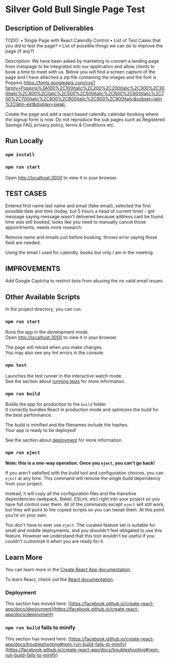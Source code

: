 # Silver Gold Bull Single Page Test

## Description of Deliverables

TODO:
• Single Page with React Calendly Control
• List of Test Cases that you did to test the page?
• List of possible things we can do to improve the page (if any?)

Description:
We have been asked by marketing to convert a landing page from instapage to be integrated into our application and allow clients to book a time to meet with us. Below you will find a screen capture of the page and I have attached a zip file containing the images and the font is Poppins https://fonts.googleapis.com/css?family=Poppins%3A100%2C100italic%2C200%2C200italic%2C300%2C300italic%2C400%2Citalic%2C500%2C500italic%2C600%2C600italic%2C700%2C700italic%2C800%2C800italic%2C900%2C900italic&subset=latin%2Clatin-ext&display=swap,

Create the page and add a react based calendly calendar booking where the signup form is now. Do not reproduce the sub pages such as Registered Savings FAQ, privacy policy, terms & Conditions etc.

## Run Locally

### `npm install`

### `npm run start`

Open [http://localhost:3000](http://localhost:3000) to view it in your browser.

## TEST CASES

Entered first name last name and email (fake email), selected the first possible date and time (today, but 5 hours a head of current time) - got message saying message wasn’t delivered because address cant be found. time was still booked, looks like you need to manually cancel those appointments, needs more research.

Remove name and emails just before booking. throws error saying those field are needed.

Using the email I used for calendly. books but only I am in the meeting.

## IMPROVEMENTS

Add Google Captcha to restrict bots from abusing the no valid email issues.

## Other Available Scripts

In the project directory, you can run:

### `npm run start`

Runs the app in the development mode.\
Open [http://localhost:3000](http://localhost:3000) to view it in your browser.

The page will reload when you make changes.\
You may also see any lint errors in the console.

### `npm test`

Launches the test runner in the interactive watch mode.\
See the section about [running tests](https://facebook.github.io/create-react-app/docs/running-tests) for more information.

### `npm run build`

Builds the app for production to the `build` folder.\
It correctly bundles React in production mode and optimizes the build for the best performance.

The build is minified and the filenames include the hashes.\
Your app is ready to be deployed!

See the section about [deployment](https://facebook.github.io/create-react-app/docs/deployment) for more information.

### `npm run eject`

**Note: this is a one-way operation. Once you `eject`, you can't go back!**

If you aren't satisfied with the build tool and configuration choices, you can `eject` at any time. This command will remove the single build dependency from your project.

Instead, it will copy all the configuration files and the transitive dependencies (webpack, Babel, ESLint, etc) right into your project so you have full control over them. All of the commands except `eject` will still work, but they will point to the copied scripts so you can tweak them. At this point you're on your own.

You don't have to ever use `eject`. The curated feature set is suitable for small and middle deployments, and you shouldn't feel obligated to use this feature. However we understand that this tool wouldn't be useful if you couldn't customize it when you are ready for it.

## Learn More

You can learn more in the [Create React App documentation](https://facebook.github.io/create-react-app/docs/getting-started).

To learn React, check out the [React documentation](https://reactjs.org/).

### Deployment

This section has moved here: [https://facebook.github.io/create-react-app/docs/deployment](https://facebook.github.io/create-react-app/docs/deployment)

### `npm run build` fails to minify

This section has moved here: [https://facebook.github.io/create-react-app/docs/troubleshooting#npm-run-build-fails-to-minify](https://facebook.github.io/create-react-app/docs/troubleshooting#npm-run-build-fails-to-minify)
